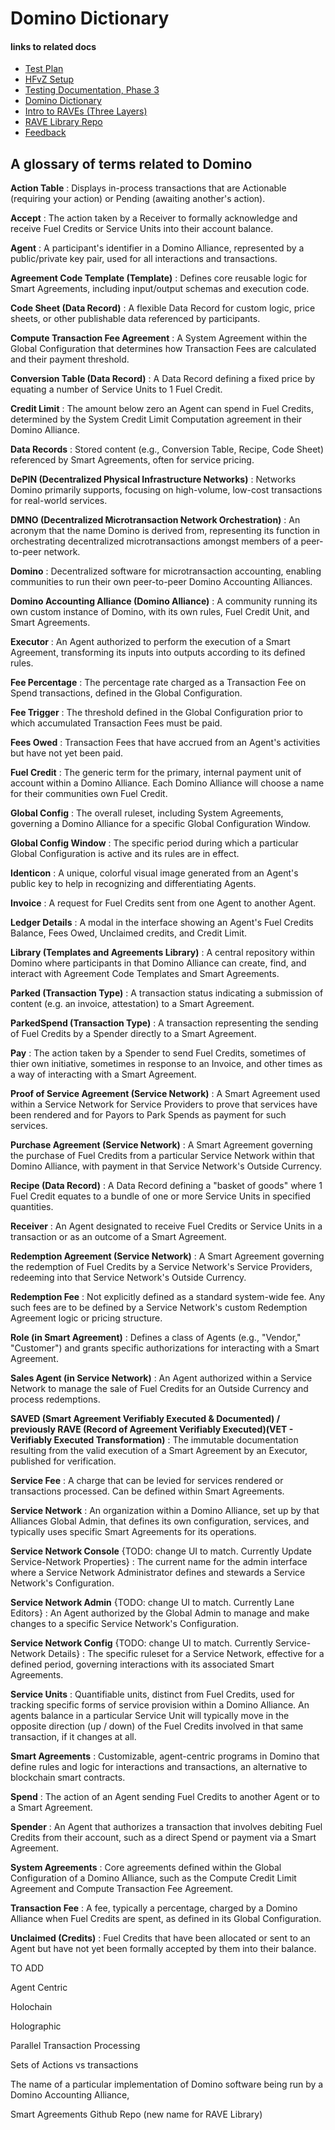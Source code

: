 # Domino Dictionary

#### links to related docs

- [Test Plan](./1_0_testing_plan.md)
- [HFvZ Setup](../README.md)
- [Testing Documentation, Phase 3](./3_0_phase_3_testing_details.md)
- [Domino Dictionary](./domino-dictionary.md)
- [Intro to RAVEs (Three Layers)](./1_2_three_layers_of_raves.md)
- [RAVE Library Repo](https://github.com/unytco/rave_library)
- [Feedback](https://github.com/orgs/unytco/projects/5/views/1)

## A glossary of terms related to Domino

**Action Table**
: Displays in-process transactions that are Actionable (requiring your action) or Pending (awaiting another's action).

**Accept**
: The action taken by a Receiver to formally acknowledge and receive Fuel Credits or Service Units into their account balance.

**Agent**
: A participant's identifier in a Domino Alliance, represented by a public/private key pair, used for all interactions and transactions.

**Agreement Code Template (Template)**
: Defines core reusable logic for Smart Agreements, including input/output schemas and execution code.

**Code Sheet (Data Record)**
: A flexible Data Record for custom logic, price sheets, or other publishable data referenced by participants.

**Compute Transaction Fee Agreement**
: A System Agreement within the Global Configuration that determines how Transaction Fees are calculated and their payment threshold.

**Conversion Table (Data Record)**
: A Data Record defining a fixed price by equating a number of Service Units to 1 Fuel Credit.

**Credit Limit**
: The amount below zero an Agent can spend in Fuel Credits, determined by the System Credit Limit Computation agreement in their Domino Alliance.

**Data Records**
: Stored content (e.g., Conversion Table, Recipe, Code Sheet) referenced by Smart Agreements, often for service pricing.

**DePIN (Decentralized Physical Infrastructure Networks)**
: Networks Domino primarily supports, focusing on high-volume, low-cost transactions for real-world services.

**DMNO (Decentralized Microtransaction Network Orchestration)**
: An acronym that the name Domino is derived from, representing its function in orchestrating decentralized microtransactions amongst members of a peer-to-peer network.

**Domino**
: Decentralized software for microtransaction accounting, enabling communities to run their own peer-to-peer Domino Accounting Alliances.

**Domino Accounting Alliance (Domino Alliance)**
: A community running its own custom instance of Domino, with its own rules, Fuel Credit Unit, and Smart Agreements.

**Executor**
: An Agent authorized to perform the execution of a Smart Agreement, transforming its inputs into outputs according to its defined rules.

**Fee Percentage**
: The percentage rate charged as a Transaction Fee on Spend transactions, defined in the Global Configuration.

**Fee Trigger**
: The threshold defined in the Global Configuration prior to which accumulated Transaction Fees must be paid.

**Fees Owed**
: Transaction Fees that have accrued from an Agent's activities but have not yet been paid.

**Fuel Credit**
: The generic term for the primary, internal payment unit of account within a Domino Alliance. Each Domino Alliance will choose a name for their communities own Fuel Credit.

**Global Config**
: The overall ruleset, including System Agreements, governing a Domino Alliance for a specific Global Configuration Window.

**Global Config Window**
: The specific period during which a particular Global Configuration is active and its rules are in effect.

**Identicon**
: A unique, colorful visual image generated from an Agent's public key to help in recognizing and differentiating Agents.

**Invoice**
: A request for Fuel Credits sent from one Agent to another Agent.

**Ledger Details**
: A modal in the interface showing an Agent's Fuel Credits Balance, Fees Owed, Unclaimed credits, and Credit Limit.

**Library (Templates and Agreements Library)**
: A central repository within Domino where participants in that Domino Alliance can create, find, and interact with Agreement Code Templates and Smart Agreements.

**Parked (Transaction Type)**
: A transaction status indicating a submission of content (e.g. an invoice, attestation) to a Smart Agreement.

**ParkedSpend (Transaction Type)**
: A transaction representing the sending of Fuel Credits by a Spender directly to a Smart Agreement.

**Pay**
: The action taken by a Spender to send Fuel Credits, sometimes of thier own initiative, sometimes in response to an Invoice, and other times as a way of interacting with a Smart Agreement.

**Proof of Service Agreement (Service Network)**
: A Smart Agreement used within a Service Network for Service Providers to prove that services have been rendered and for Payors to Park Spends as payment for such services.

**Purchase Agreement (Service Network)**
: A Smart Agreement governing the purchase of Fuel Credits from a particular Service Network within that Domino Alliance, with payment in that Service Network's Outside Currency.

**Recipe (Data Record)**
: A Data Record defining a "basket of goods" where 1 Fuel Credit equates to a bundle of one or more Service Units in specified quantities.

**Receiver**
: An Agent designated to receive Fuel Credits or Service Units in a transaction or as an outcome of a Smart Agreement.

**Redemption Agreement (Service Network)**
: A Smart Agreement governing the redemption of Fuel Credits by a Service Network's Service Providers, redeeming into that Service Network's Outside Currency. 

**Redemption Fee**
: Not explicitly defined as a standard system-wide fee. Any such fees are to be defined by a Service Network's custom Redemption Agreement logic or pricing structure.

**Role (in Smart Agreement)**
: Defines a class of Agents (e.g., "Vendor," "Customer") and grants specific authorizations for interacting with a Smart Agreement.

**Sales Agent (in Service Network)**
: An Agent authorized within a Service Network to manage the sale of Fuel Credits for an Outside Currency and process redemptions.

**SAVED (Smart Agreement Verifiably Executed & Documented) / previously RAVE (Record of Agreement Verifiably Executed)(VET - Verifiably Executed Transformation)**
: The immutable documentation resulting from the valid execution of a Smart Agreement by an Executor, published for verification.

**Service Fee**
: A charge that can be levied for services rendered or transactions processed. Can be defined within Smart Agreements.

**Service Network**
: An organization within a Domino Alliance, set up by that Alliances Global Admin, that defines its own configuration, services, and typically uses specific Smart Agreements for its operations. 

**Service Network Console** {TODO: change UI to match. Currently Update Service-Network Properties}
: The current name for the admin interface where a Service Network Administrator defines and stewards a Service Network's Configuration.

**Service Network Admin** {TODO: change UI to match. Currently Lane Editors}
: An Agent authorized by the Global Admin to manage and make changes to a specific Service Network's Configuration.

**Service Network Config** {TODO: change UI to match. Currently Service-Network Details}
: The specific ruleset for a Service Network, effective for a defined period, governing interactions with its associated Smart Agreements.

**Service Units**
: Quantifiable units, distinct from Fuel Credits, used for tracking specific forms of service provision within a Domino Alliance. An agents balance in a particular Service Unit will typically move in the opposite direction (up / down) of the Fuel Credits involved in that same transaction, if it changes at all.

**Smart Agreements**
: Customizable, agent-centric programs in Domino that define rules and logic for interactions and transactions, an alternative to blockchain smart contracts.

**Spend**
: The action of an Agent sending Fuel Credits to another Agent or to a Smart Agreement.

**Spender**
: An Agent that authorizes a transaction that involves debiting Fuel Credits from their account, such as a direct Spend or payment via a Smart Agreement.

**System Agreements**
: Core agreements defined within the Global Configuration of a Domino Alliance, such as the Compute Credit Limit Agreement and Compute Transaction Fee Agreement.

**Transaction Fee**
: A fee, typically a percentage, charged by a Domino Alliance when Fuel Credits are spent, as defined in its Global Configuration.

**Unclaimed (Credits)**
: Fuel Credits that have been allocated or sent to an Agent but have not yet been formally accepted by them into their balance.



TO ADD

Agent Centric

Holochain

Holographic

Parallel Transaction Processing

Sets of Actions vs transactions

The name of a particular implementation of Domino software being run by a Domino Accounting Alliance,

Smart Agreements Github Repo (new name for RAVE Library)